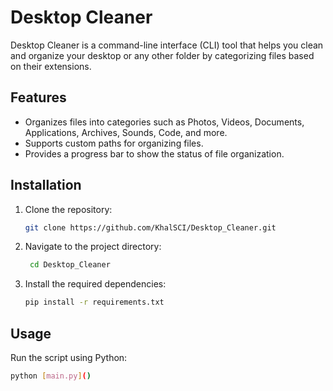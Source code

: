# Desktop Cleaner

Desktop Cleaner is a command-line interface (CLI) tool that helps you clean and organize your desktop or any other folder by categorizing files based on their extensions.

## Features

- Organizes files into categories such as Photos, Videos, Documents, Applications, Archives, Sounds, Code, and more.
- Supports custom paths for organizing files.
- Provides a progress bar to show the status of file organization.

## Installation

1. Clone the repository:
   ```bash
   git clone https://github.com/KhalSCI/Desktop_Cleaner.git
   ```
3. Navigate to the project directory:
   ```bash
    cd Desktop_Cleaner
    ```

4. Install the required dependencies:
    ```bash
    pip install -r requirements.txt
    ```


## Usage

Run the script using Python:
```bash
python [main.py]()
```
